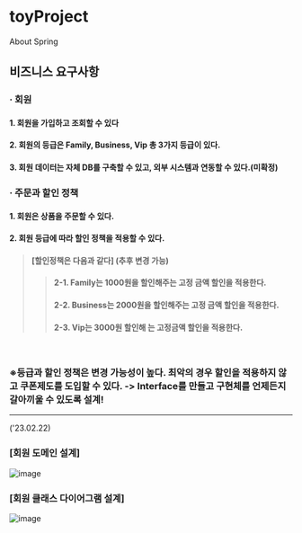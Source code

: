 # toyProject
About Spring

## 비즈니스 요구사항
### · 회원
#### 1. 회원을 가입하고 조회할 수 있다
#### 2. 회원의 등급은 Family, Business, Vip 총 3가지 등급이 있다.
#### 3. 회원 데이터는 자체 DB를 구축할 수 있고, 외부 시스템과 연동할 수 있다.(미확정)
### · 주문과 할인 정책
#### 1. 회원은 상품을 주문할 수 있다.
#### 2. 회원 등급에 따라 할인 정책을 적용할 수 있다.
> #### [할인정책은 다음과 같다] (추후 변경 가능)
>   > #### 2-1. Family는 1000원을 할인해주는 고정 금액 할인을 적용한다.
>   > #### 2-2. Business는 2000원을 할인해주는 고정 금액 할인을 적용한다.
>   > #### 2-3. Vip는 3000원 할인해 는 고정금액 할인을 적용한다.
<br>

### ※등급과 할인 정책은 변경 가능성이 높다. 최악의 경우 할인을 적용하지 않고 쿠폰제도를 도입할 수 있다. -> Interface를 만들고 구현체를 언제든지 갈아끼울 수 있도록 설계!
----------------------------------------------------------------------------------
('23.02.22)
### [회원 도메인 설계]
![image](https://user-images.githubusercontent.com/51987233/220662559-47172227-c67c-4869-ae7c-ef402190ef4a.png)

### [회원 클래스 다이어그램 설계]
![image](https://user-images.githubusercontent.com/51987233/220662671-b3832cc6-b13b-463c-a710-e50b3a435d9a.png)
